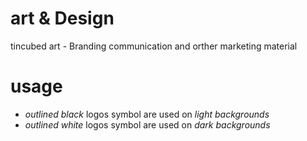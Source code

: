 # art & Design
tincubed art - Branding communication and orther marketing material
# usage
- *outlined black* logos symbol are used on *light backgrounds*
- *outlined white* logos symbol are used on *dark backgrounds*
